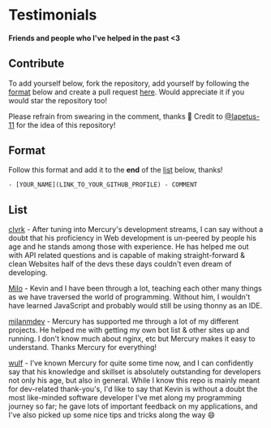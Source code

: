 # Testimonials
#### Friends and people who I've helped in the past &lt;3

## Contribute
To add yourself below, fork the repository, add yourself by following the [format](#format) below and create a pull request [here](https://github.com/TrustedMercury/Testimonials/compare). Would appreciate it if you would star the repository too!

Please refrain from swearing in the comment, thanks 💖 Credit to [@Iapetus-11](https://github.com/iapetus-11) for the idea of this repository!

## Format
Follow this format and add it to the **end** of the [list](#list) below, thanks!
```
- [YOUR_NAME](LINK_TO_YOUR_GITHUB_PROFILE) - COMMENT
```

## List

[clvrk](https://github.com/clvrk) - After tuning into Mercury's development streams, I can say without a doubt that his proficiency in Web development is un-peered by people his age and he stands among those with experience. He has helped me out with API related questions and is capable of making straight-forward & clean Websites half of the devs these days couldn't even dream of developing.

[Milo](https://github.com/Iapetus-11/) - Kevin and I have been through a lot, teaching each other many things as we have traversed the world of programming. Without him, I wouldn't have learned JavaScript and probably would still be using thonny as an IDE.

[milanmdev](https://github.com/milanmdev) - Mercury has supported me through a lot of my different projects. He helped me with getting my own bot list & other sites up and running. I don't know much about nginx, etc but Mercury makes it easy to understand. Thanks Mercury for everything!

[wulf](https://github.com/itsmewulf) - I've known Mercury for quite some time now, and I can confidently say that his knowledge and skillset is absolutely outstanding for developers not only his age, but also in general. While I know this repo is mainly meant for dev-related thank-you's, I'd like to say that Kevin is without a doubt the most like-minded software developer I've met along my programming journey so far; he gave lots of important feedback on my applications, and I've also picked up some nice tips and tricks along the way :smile:
